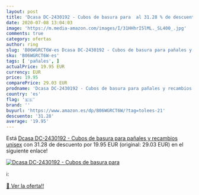 ```yaml
---
layout: post
title: 'Dcasa DC-2430192 - Cubos de basura para  al 31.28 % de descuento'
date: 2020-07-08 13:04:03
image: 'https://m.media-amazon.com/images/I/31HHhrI5lML._SL400_.jpg'
comments: true
category: ofertas
author: ring
slug: 'B06WGRCT6W-es Dcasa DC-2430192 - Cubos de basura para pañales y...'
sku: 'B06WGRCT6W-es'
tags: [ 'pañales', ]
actualPrice: 19.95 EUR
currency: EUR
price: 19.95
comparePrice: 29.03 EUR
prodname: 'Dcasa DC-2430192 - Cubos de basura para pañales y recambios  unisex'
country: 'es'
flag: '🇪🇸'
brand: ''
buyurl: 'https://www.amazon.es/dp/B06WGRCT6W/?tag=tolees-21'
descuento: '31.28'
average: '19.95'
---
```


Está [Dcasa DC-2430192 - Cubos de basura para pañales y recambios  unisex](https://www.amazon.es/dp/B06WGRCT6W/?tag=tolees-21) con 31.28 de descuento por 19.95 EUR (original: 29.03 EUR) en el siguiente enlace!

[![Dcasa DC-2430192 - Cubos de basura para ](https://m.media-amazon.com/images/I/31HHhrI5lML._SL400_.jpg)](https://www.amazon.es/dp/B06WGRCT6W/?tag=tolees-21)

ℹ️:


[🛒 Ver la oferta!!](https://www.amazon.es/dp/B06WGRCT6W/?tag=tolees-21)
